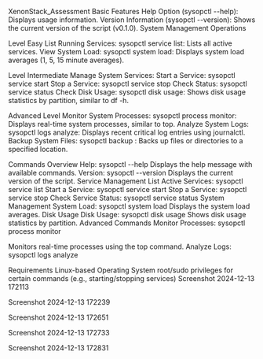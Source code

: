 XenonStack_Assessment
Basic Features Help Option (sysopctl --help): Displays usage information. Version Information (sysopctl --version): Shows the current version of the script (v0.1.0). System Management Operations

Level Easy List Running Services: sysopctl service list: Lists all active services. View System Load: sysopctl system load: Displays system load averages (1, 5, 15 minute averages).

Level Intermediate Manage System Services: Start a Service: sysopctl service start Stop a Service: sysopctl service stop Check Status: sysopctl service status Check Disk Usage: sysopctl disk usage: Shows disk usage statistics by partition, similar to df -h.

Advanced Level Monitor System Processes: sysopctl process monitor: Displays real-time system processes, similar to top. Analyze System Logs: sysopctl logs analyze: Displays recent critical log entries using journalctl. Backup System Files: sysopctl backup : Backs up files or directories to a specified location.

Commands Overview Help: sysopctl --help Displays the help message with available commands. Version: sysopctl --version Displays the current version of the script. Service Management List Active Services: sysopctl service list Start a Service: sysopctl service start Stop a Service: sysopctl service stop Check Service Status: sysopctl service status System Management System Load: sysopctl system load Displays the system load averages. Disk Usage Disk Usage: sysopctl disk usage Shows disk usage statistics by partition. Advanced Commands Monitor Processes: sysopctl process monitor

Monitors real-time processes using the top command. Analyze Logs: sysopctl logs analyze

Requirements Linux-based Operating System root/sudo privileges for certain commands (e.g., starting/stopping services) Screenshot 2024-12-13 172113

Screenshot 2024-12-13 172239

Screenshot 2024-12-13 172651

Screenshot 2024-12-13 172733

Screenshot 2024-12-13 172831
